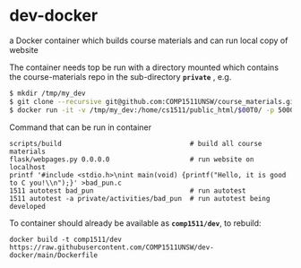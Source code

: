 # dev-docker
a Docker container which builds course materials and can run local copy of website

The container needs top be run with a directory mounted which contains
the course-materials repo in the sub-directory **`private`** , e.g. 

```bash
$ mkdir /tmp/my_dev
$ git clone --recursive git@github.com:COMP1511UNSW/course_materials.git /tmp/my_dev/private
$ docker run -it -v /tmp/my_dev:/home/cs1511/public_html/$00T0/ -p 5000 --tmpfs /tmp comp1511/dev
```

Command that can be run in container

```
scripts/build                                # build all course materials	
flask/webpages.py 0.0.0.0					 # run website on localhost
printf '#include <stdio.h>\nint main(void) {printf("Hello, it is good to C you!\\n");}' >bad_pun.c
1511 autotest bad_pun                        # run autotest
1511 autotest -a private/activities/bad_pun  # run autotest being developed 
```

To container should already be available as **`comp1511/dev`**, to rebuild:

```
docker build -t comp1511/dev https://raw.githubusercontent.com/COMP1511UNSW/dev-docker/main/Dockerfile
```